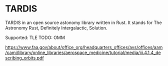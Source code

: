 # TARDIS

TARDIS in an open source astonomy library written in Rust.
It stands for The Astronomy Rust, Definitely Intergalactic, Solution.

Supported: TLE
TODO: OMM

https://www.faa.gov/about/office_org/headquarters_offices/avs/offices/aam/cami/library/online_libraries/aerospace_medicine/tutorial/media/iii.4.1.4_describing_orbits.pdf
